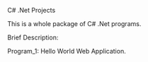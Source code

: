 C# .Net Projects

This is a whole package of C# .Net programs.

Brief Description:

Program_1: Hello World Web Application.